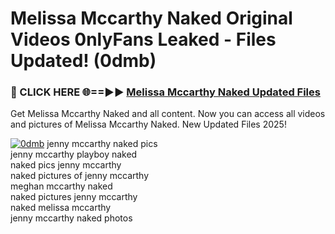 # Melissa Mccarthy Naked Original Videos 0nlyFans Leaked - Files Updated! (0dmb)

<h3>🔴 CLICK HERE 🌐==►► <a href="https://tinyurl.com/up5wt9bj" rel="nofollow">Melissa Mccarthy Naked Updated Files</a></h3>

Get Melissa Mccarthy Naked and all content. Now you can access all videos and pictures of Melissa Mccarthy Naked. New Updated Files 2025!

[![0dmb](https://i.imgur.com/ABiUzMV.gif)](https://tinyurl.com/up5wt9bj)
jenny mccarthy naked pics<br>
jenny mccarthy playboy naked<br>
naked pics jenny mccarthy<br>
naked pictures of jenny mccarthy<br>
meghan mccarthy naked<br>
naked pictures jenny mccarthy<br>
naked melissa mccarthy<br>
jenny mccarthy naked photos